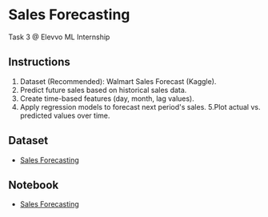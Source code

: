# Sales Forecasting
Task 3 @ Elevvo ML Internship

## Instructions
1. Dataset (Recommended): Walmart Sales Forecast (Kaggle).
2. Predict future sales based on historical sales data.
3. Create time-based features (day, month, lag values).
4. Apply regression models to forecast next period's sales.
5.Plot actual vs. predicted values over time.

## Dataset
- [Sales Forecasting](https://www.kaggle.com/datasets/aslanahmedov/walmart-sales-forecast)

## Notebook
- [Sales Forecasting]()
